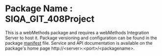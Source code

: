 # Package Name : SIQA_GIT_408Project
This is a webMethods package and requires a webMethods Integration Server to host it. Package versioning and configuration can be found in the package [manifest](./SIQA_GIT_408Project/manifest.v3) file. Service and API documentation is available on the package's home page http://&lt;server&gt;:&lt;port&gt;/&lt;packagename>.